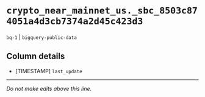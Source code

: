 # `crypto_near_mainnet_us._sbc_8503c874051a4d3cb7374a2d45c423d3`
`bq-1` | `bigquery-public-data`

## Column details
* [TIMESTAMP] `last_update`

-------------------------------------------------------------------------------
*Do not make edits above this line.*

